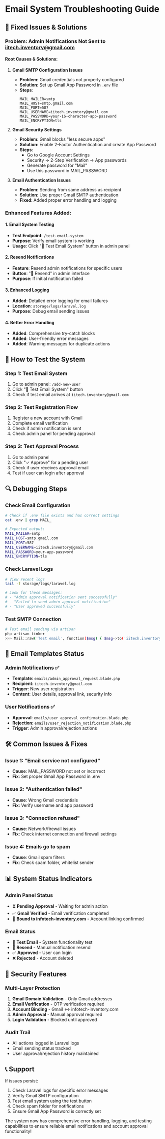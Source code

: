 # Email System Troubleshooting Guide

## 🔧 Fixed Issues & Solutions

### **Problem: Admin Notifications Not Sent to iitech.inventory@gmail.com**

#### **Root Causes & Solutions:**

1. **Gmail SMTP Configuration Issues**
   - **Problem**: Gmail credentials not properly configured
   - **Solution**: Set up Gmail App Password in `.env` file
   - **Steps**:
     ```
     MAIL_MAILER=smtp
     MAIL_HOST=smtp.gmail.com
     MAIL_PORT=587
     MAIL_USERNAME=iitech.inventory@gmail.com
     MAIL_PASSWORD=your-16-character-app-password
     MAIL_ENCRYPTION=tls
     ```

2. **Gmail Security Settings**
   - **Problem**: Gmail blocks "less secure apps"
   - **Solution**: Enable 2-Factor Authentication and create App Password
   - **Steps**:
     - Go to Google Account Settings
     - Security → 2-Step Verification → App passwords
     - Generate password for "Mail"
     - Use this password in MAIL_PASSWORD

3. **Email Authentication Issues**
   - **Problem**: Sending from same address as recipient
   - **Solution**: Use proper Gmail SMTP authentication
   - **Fixed**: Added proper error handling and logging

### **Enhanced Features Added:**

#### **1. Email System Testing**
- **Test Endpoint**: `/test-email-system`
- **Purpose**: Verify email system is working
- **Usage**: Click "🧪 Test Email System" button in admin panel

#### **2. Resend Notifications**
- **Feature**: Resend admin notifications for specific users
- **Button**: "📧 Resend" in admin interface
- **Purpose**: If initial notification failed

#### **3. Enhanced Logging**
- **Added**: Detailed error logging for email failures
- **Location**: `storage/logs/laravel.log`
- **Purpose**: Debug email sending issues

#### **4. Better Error Handling**
- **Added**: Comprehensive try-catch blocks
- **Added**: User-friendly error messages
- **Added**: Warning messages for duplicate actions

## 🚀 How to Test the System

### **Step 1: Test Email System**
1. Go to admin panel: `/add-new-user`
2. Click "🧪 Test Email System" button
3. Check if test email arrives at `iitech.inventory@gmail.com`

### **Step 2: Test Registration Flow**
1. Register a new account with Gmail
2. Complete email verification
3. Check if admin notification is sent
4. Check admin panel for pending approval

### **Step 3: Test Approval Process**
1. Go to admin panel
2. Click "✓ Approve" for a pending user
3. Check if user receives approval email
4. Test if user can login after approval

## 🔍 Debugging Steps

### **Check Email Configuration**
```bash
# Check if .env file exists and has correct settings
cat .env | grep MAIL_

# Expected output:
MAIL_MAILER=smtp
MAIL_HOST=smtp.gmail.com
MAIL_PORT=587
MAIL_USERNAME=iitech.inventory@gmail.com
MAIL_PASSWORD=your-app-password
MAIL_ENCRYPTION=tls
```

### **Check Laravel Logs**
```bash
# View recent logs
tail -f storage/logs/laravel.log

# Look for these messages:
# - "Admin approval notification sent successfully"
# - "Failed to send admin approval notification"
# - "User approved successfully"
```

### **Test SMTP Connection**
```bash
# Test email sending via artisan
php artisan tinker
>>> Mail::raw('Test email', function($msg) { $msg->to('iitech.inventory@gmail.com')->subject('Test'); });
```

## 📧 Email Templates Status

### **Admin Notifications** ✅
- **Template**: `emails/admin_approval_request.blade.php`
- **Recipient**: `iitech.inventory@gmail.com`
- **Trigger**: New user registration
- **Content**: User details, approval link, security info

### **User Notifications** ✅
- **Approval**: `emails/user_approval_confirmation.blade.php`
- **Rejection**: `emails/user_rejection_notification.blade.php`
- **Trigger**: Admin approval/rejection actions

## 🛠️ Common Issues & Fixes

### **Issue 1: "Email service not configured"**
- **Cause**: MAIL_PASSWORD not set or incorrect
- **Fix**: Set proper Gmail App Password in .env

### **Issue 2: "Authentication failed"**
- **Cause**: Wrong Gmail credentials
- **Fix**: Verify username and app password

### **Issue 3: "Connection refused"**
- **Cause**: Network/firewall issues
- **Fix**: Check internet connection and firewall settings

### **Issue 4: Emails go to spam**
- **Cause**: Gmail spam filters
- **Fix**: Check spam folder, whitelist sender

## 📊 System Status Indicators

### **Admin Panel Status**
- ⏳ **Pending Approval** - Waiting for admin action
- ✅ **Gmail Verified** - Email verification completed
- 🔗 **Bound to infotech-inventory.com** - Account linking confirmed

### **Email Status**
- 📧 **Test Email** - System functionality test
- 📧 **Resend** - Manual notification resend
- ✅ **Approved** - User can login
- ❌ **Rejected** - Account deleted

## 🔐 Security Features

### **Multi-Layer Protection**
1. **Gmail Domain Validation** - Only Gmail addresses
2. **Email Verification** - OTP verification required
3. **Account Binding** - Gmail ↔ infotech-inventory.com
4. **Admin Approval** - Manual approval required
5. **Login Validation** - Blocked until approved

### **Audit Trail**
- All actions logged in Laravel logs
- Email sending status tracked
- User approval/rejection history maintained

## 📞 Support

If issues persist:
1. Check Laravel logs for specific error messages
2. Verify Gmail SMTP configuration
3. Test email system using the test button
4. Check spam folder for notifications
5. Ensure Gmail App Password is correctly set

The system now has comprehensive error handling, logging, and testing capabilities to ensure reliable email notifications and account approval functionality!

